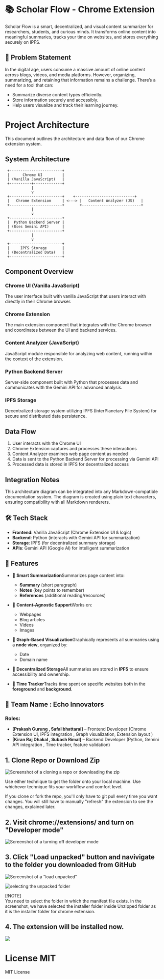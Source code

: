 # 📚 Scholar Flow - Chrome Extension

Scholar Flow is a smart, decentralized, and visual content summarizer for researchers, students, and curious minds. It transforms online content into meaningful summaries, tracks your time on websites, and stores everything securely on IPFS.

## 🧩 Problem Statement

In the digital age, users consume a massive amount of online content across blogs, videos, and media platforms. However, organizing, summarizing, and retaining that information remains a challenge. There’s a need for a tool that can:

-   Summarize diverse content types efficiently.
-   Store information securely and accessibly.
-   Help users visualize and track their learning journey.

# Project Architecture

This document outlines the architecture and data flow of our Chrome extension system.

## System Architecture

```
 +------------------------+
 |      Chrome UI         |
 | (Vanilla JavaScript)   |
 +----------+-------------+
            |
            v
 +------------------------+    +---------------------------+
 |   Chrome Extension     | <---> |   Content Analyzer (JS)   |
 +------------------------+       +---------------------------+
            |
            v
 +------------------------+
 |  Python Backend Server |
 | (Uses Gemini API)      |
 +------------------------+
            |
            v
 +------------------------+
 |     IPFS Storage       |
 | (Decentralized Data)   |
 +------------------------+
```

## Component Overview

### Chrome UI (Vanilla JavaScript)

The user interface built with vanilla JavaScript that users interact with directly in their Chrome browser.

### Chrome Extension

The main extension component that integrates with the Chrome browser and coordinates between the UI and backend services.

### Content Analyzer (JavaScript)

JavaScript module responsible for analyzing web content, running within the context of the extension.

### Python Backend Server

Server-side component built with Python that processes data and communicates with the Gemini API for advanced analysis.

### IPFS Storage

Decentralized storage system utilizing IPFS (InterPlanetary File System) for secure and distributed data persistence.

## Data Flow

1. User interacts with the Chrome UI
2. Chrome Extension captures and processes these interactions
3. Content Analyzer examines web page content as needed
4. Data is sent to the Python Backend Server for processing via Gemini API
5. Processed data is stored in IPFS for decentralized access

## Integration Notes

This architecture diagram can be integrated into any Markdown-compatible documentation system. The diagram is created using plain text characters, ensuring compatibility with all Markdown renderers.

## 🛠️ Tech Stack

-   **Frontend**: Vanilla JavaScript (Chrome Extension UI & logic)
-   **Backend**: Python (interacts with Gemini API for summarization)
-   **Storage**: IPFS (for decentralized summary storage)
-   **APIs**: Gemini API (Google AI) for intelligent summarization

## 🚀 Features

-   🔹 **Smart Summarization**Summarizes page content into:

    -   **Summary** (short paragraph)
    -   **Notes** (key points to remember)
    -   **References** (additional reading/resources)

-   🔹 **Content-Agnostic Support**Works on:

    -   Webpages
    -   Blog articles
    -   Videos
    -   Images

-   🔹 **Graph-Based Visualization**Graphically represents all summaries using a **node view**, organized by:

    -   Date
    -   Domain name

-   🔹 **Decentralized Storage**All summaries are stored in **IPFS** to ensure accessibility and ownership.
-   🔹 **Time Tracker**Tracks time spent on specific websites both in the **foreground** and **background**.

## 👥 Team Name : Echo Innovators

### Roles:

-   **\[Prakash Gurung , Safal bhattarai\]** – Frontend Developer (Chrome Extension UI, IPFS integration , Graph visualization, Extension layout )
-   **\[Kiran Raj Dhakal , Subash Rimal\]** – Backend Developer (Python, Gemini API integration , Time tracker, feature validation)

## 1. Clone Repo or Download Zip

![Screenshot of a cloning a repo or downloading the zip](https://media2.dev.to/dynamic/image/width=800%2Cheight=%2Cfit=scale-down%2Cgravity=auto%2Cformat=auto/https%3A%2F%2Fdev-to-uploads.s3.amazonaws.com%2Fi%2F0mepmnsme5n2ladav5mp.png)

Use either technique to get the folder onto your local machine. Use whichever technique fits your workflow and comfort level.

If you clone or fork the repo, you'll only have to git pull every time you want changes. You will still have to manually "refresh" the extension to see the changes, explained later.

## 2. Visit chrome://extensions/ and turn on "Developer mode"

![Screenshot of a turning off developer mode](https://media2.dev.to/dynamic/image/width=800%2Cheight=%2Cfit=scale-down%2Cgravity=auto%2Cformat=auto/https%3A%2F%2Fdev-to-uploads.s3.amazonaws.com%2Fi%2F34fjjva60v7t8wmamwxp.png)

## 3. Click "Load unpacked" button and navivigate to the folder you downloaded from GitHub

![Screenshot of a "load unpacked"](https://cdnblog.webkul.com/blog/wp-content/uploads/2019/07/15065849/4-3.png)

![selecting the unpacked folder](https://cdnblog.webkul.com/blog/wp-content/uploads/2019/07/15065856/5-3.png)

[!NOTE]  
You need to select the folder in which the manifest file exists. In the screenshot, we have selected the installer folder inside Unzipped folder as it is the installer folder for chrome extension.

## 4. The extension will be installed now.

![](https://media.discordapp.net/attachments/1343856680324304896/1360866175416008885/extension_availability.png?ex=67fcace3&is=67fb5b63&hm=1962fb5c9b7fe9035c38f5043d3bba1cbea538265204f0ff7e0b55d97f614dec&=&format=webp&quality=lossless&width=1423&height=800)

# License MIT

MIT License
